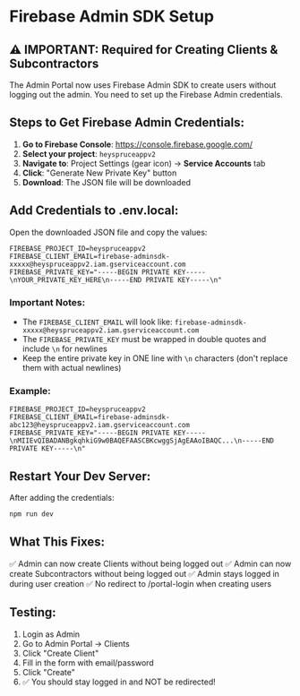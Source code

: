 # Firebase Admin SDK Setup

## ⚠️ IMPORTANT: Required for Creating Clients & Subcontractors

The Admin Portal now uses Firebase Admin SDK to create users without logging out the admin. You need to set up the Firebase Admin credentials.

## Steps to Get Firebase Admin Credentials:

1. **Go to Firebase Console**: https://console.firebase.google.com/
2. **Select your project**: `heyspruceappv2`
3. **Navigate to**: Project Settings (gear icon) → **Service Accounts** tab
4. **Click**: "Generate New Private Key" button
5. **Download**: The JSON file will be downloaded

## Add Credentials to .env.local:

Open the downloaded JSON file and copy the values:

```env
FIREBASE_PROJECT_ID=heyspruceappv2
FIREBASE_CLIENT_EMAIL=firebase-adminsdk-xxxxx@heyspruceappv2.iam.gserviceaccount.com
FIREBASE_PRIVATE_KEY="-----BEGIN PRIVATE KEY-----\nYOUR_PRIVATE_KEY_HERE\n-----END PRIVATE KEY-----\n"
```

### Important Notes:

- The `FIREBASE_CLIENT_EMAIL` will look like: `firebase-adminsdk-xxxxx@heyspruceappv2.iam.gserviceaccount.com`
- The `FIREBASE_PRIVATE_KEY` must be wrapped in double quotes and include `\n` for newlines
- Keep the entire private key in ONE line with `\n` characters (don't replace them with actual newlines)

### Example:

```env
FIREBASE_PROJECT_ID=heyspruceappv2
FIREBASE_CLIENT_EMAIL=firebase-adminsdk-abc123@heyspruceappv2.iam.gserviceaccount.com
FIREBASE_PRIVATE_KEY="-----BEGIN PRIVATE KEY-----\nMIIEvQIBADANBgkqhkiG9w0BAQEFAASCBKcwggSjAgEAAoIBAQC...\n-----END PRIVATE KEY-----\n"
```

## Restart Your Dev Server:

After adding the credentials:

```bash
npm run dev
```

## What This Fixes:

✅ Admin can now create Clients without being logged out
✅ Admin can now create Subcontractors without being logged out
✅ Admin stays logged in during user creation
✅ No redirect to /portal-login when creating users

## Testing:

1. Login as Admin
2. Go to Admin Portal → Clients
3. Click "Create Client"
4. Fill in the form with email/password
5. Click "Create"
6. ✅ You should stay logged in and NOT be redirected!
